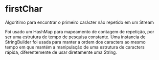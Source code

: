 # firstChar
Algorítimo para encontrar o primeiro carácter não repetido em um Stream

Foi usado um HashMap para mapeamento de contagem de repetição, por ser uma estrutura
de tempo de pesquisa constante.
Uma instancia de StringBuilder foi usada para manter a ordem dos caracters ao mesmo tempo
em que mantém a manipulação de uma estrutura de caracters rápida, diferentemente de usar diretamente
uma String.
